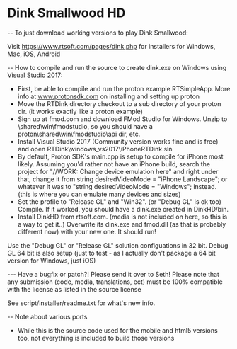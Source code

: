 # Dink Smallwood HD

-- To just download working versions to play Dink Smallwood:

Visit https://www.rtsoft.com/pages/dink.php for installers for Windows, Mac, iOS, Android

-- How to compile and run the source to create dink.exe on Windows using Visual Studio 2017:

* First, be able to compile and run the proton example RTSimpleApp.  More info at www.protonsdk.com on installing and setting up proton
* Move the RTDink directory checkout to a sub directory of your proton dir. (it works exactly like a proton example)
* Sign up at fmod.com and download FMod Studio for Windows.  Unzip to <proton dir>\shared\win\fmodstudio, so you should have a proton\shared\win\fmodstudio\api dir, etc.
* Install Visual Studio 2017 (Community version works fine and is free) and open RTDink\windows_vs2017\iPhoneRTDink.sln
* By default, Proton SDK's main.cpp is setup to compile for iPhone most likely.  Assuming you'd rather not have an iPhone build, search the project for "//WORK: Change device emulation here" and right under that,
	change it from string desiredVideoMode = "iPhone Landscape"; or whatever it was to "string desiredVideoMode = "Windows"; instead.  (this is where you can emulate many devices and sizes)
* Set the profile to "Release GL" and "Win32".  (or "Debug GL" is ok too)  Compile.  If it worked, you should have a dink.exe created in DinkHD/bin.
* Install DinkHD from rtsoft.com. (media is not included on here, so this is a way to get it..)  Overwrite its dink.exe and fmod.dll (as that is probably different now) with your new one.  It should run!


Use the "Debug GL" or "Release GL" solution configuations in 32 bit.  Debug GL 64 bit is also setup (just to test - as I actually don't package a 64 bit version for Windows, just iOS)

--- Have a bugfix or patch?! Please send it over to Seth!  Please note that any submission (code, media, translations, ect) must be 100% compatible with the license as listed in the source license

See script/installer/readme.txt for what's new info.

-- Note about various ports

* While this is the source code used for the mobile and html5 versions too, not everything is included to build those versions